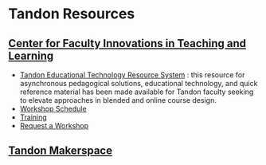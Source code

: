 # Tandon Resources

## [Center for Faculty Innovations in Teaching and Learning](http://engineering.nyu.edu/academics/support/fitl)

* [Tandon Educational Technology Resource System](https://sites.google.com/nyu.edu/nyutetrs) : this resource for asynchronous pedagogical solutions, educational technology, and quick reference material has been made available for Tandon faculty seeking to elevate approaches in blended and online course design.
* [Workshop Schedule](http://engineering.nyu.edu/academics/support/fitl/training/workshop-schedule)
* [Training](http://engineering.nyu.edu/academics/support/fitl/training)
* [Request a Workshop](http://engineering.nyu.edu/academics/support/fitl/training/request-workshop)

## [Tandon Makerspace](http://engineering.nyu.edu/life/student-resources/makerspace)


